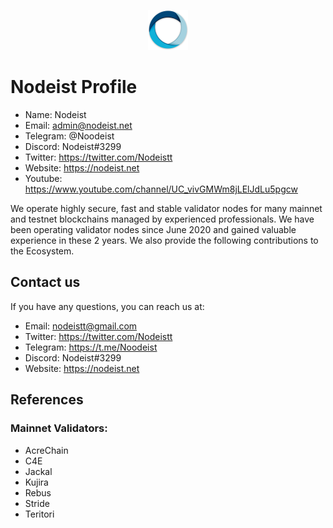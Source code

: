<p align="center"> <a href="https://nodeist.site/" target="_blank"><img src="https://github.com/Nodeist/Kurulumlar/blob/main/logos/logo.png" width="64"/></a></p>

# Nodeist Profile

- Name: Nodeist
- Email: admin@nodeist.net
- Telegram: @Noodeist
- Discord: Nodeist#3299
- Twitter: https://twitter.com/Nodeistt
- Website: https://nodeist.net
- Youtube: https://www.youtube.com/channel/UC_vivGMWm8jLElJdLu5pgcw

We operate highly secure, fast and stable validator nodes for many mainnet and testnet blockchains managed by experienced professionals. We have been operating validator nodes since June 2020 and gained valuable experience in these 2 years. We also provide the following contributions to the Ecosystem.

## Contact us

If you have any questions, you can reach us at:

- Email: nodeistt@gmail.com
- Twitter: https://twitter.com/Nodeistt
- Telegram: https://t.me/Noodeist
- Discord: Nodeist#3299
- Website: https://nodeist.net

## References
### Mainnet Validators:
- AcreChain
- C4E
- Jackal
- Kujira
- Rebus
- Stride
- Teritori


